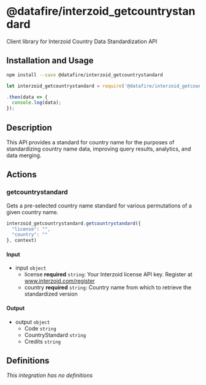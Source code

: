 # @datafire/interzoid_getcountrystandard

Client library for Interzoid Country Data Standardization API

## Installation and Usage
```bash
npm install --save @datafire/interzoid_getcountrystandard
```
```js
let interzoid_getcountrystandard = require('@datafire/interzoid_getcountrystandard').create();

.then(data => {
  console.log(data);
});
```

## Description

This API provides a standard for country name for the purposes of standardizing country name data, improving query results, analytics, and data merging.

## Actions

### getcountrystandard
Gets a pre-selected country name standard for various permutations of a given country name.


```js
interzoid_getcountrystandard.getcountrystandard({
  "license": "",
  "country": ""
}, context)
```

#### Input
* input `object`
  * license **required** `string`: Your Interzoid license API key. Register at www.interzoid.com/register
  * country **required** `string`: Country name from which to retrieve the standardized version

#### Output
* output `object`
  * Code `string`
  * CountryStandard `string`
  * Credits `string`



## Definitions

*This integration has no definitions*
